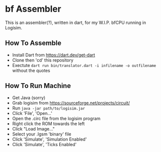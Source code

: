 # bf Assembler
This is an assembler(?), written in dart, for my W.I.P. bfCPU running in Logisim.

## How To Assemble
- Install Dart from https://dart.dev/get-dart
- Clone then 'cd' this repository
- Exectute ```dart run bin/translator.dart -i infilename -o outfilename``` without the quotes


## How To Run Machine
- Get Java (sorry)
- Grab logisim from https://sourceforge.net/projects/circuit/
- Run ```java -jar path/to/logisim.jar```
- Click 'File', 'Open...'
- Open the .circ file from the logisim program
- Right click the ROM towards the left
- Click "Load Image..."
- Select your .lgsm 'binary' file
- Click 'Simulate', 'Simulation Enabled'
- Click 'Simulate', 'Ticks Enabled'
